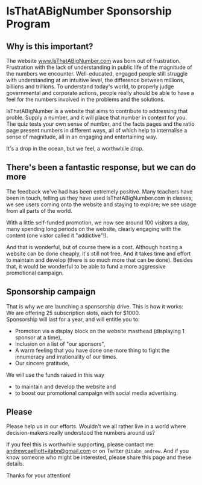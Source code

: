 # IsThatABigNumber Sponsorship Program
## Why is this important?
The website www.IsThatABigNumber.com was born out of frustration. Frustration with the lack of understanding in public life of the magnitude of the numbers we encounter. Well-educated, engaged people still struggle with understanding at an intuitive level, the difference between millions, billions and trillions. To understand today's world, to properly judge governmental and corporate actions, people really should be able to have a feel for the numbers involved in the problems and the solutions.

IsThatABigNumber is a website that aims to contribute to addressing that proble. Supply a number, and it will place that number in context for you. The quiz tests your own sense of number, and the facts pages and the ratio page present numbers in different ways, all of which help to internalise a sense of magnitude, all in an engaging and entertaining way.

It's a drop in the ocean, but we feel, a worthwhile drop.

## There's been a fantastic response, but we can do more
The feedback we've had has been extremely positive. Many teachers have been in touch, telling us they have used IsThatABigNumber.com in classes; we see users coming onto the website and staying to explore; we see usage from all parts of the world. 

With a little self-funded promotion, we now see around 100 visitors a day, many spending long periods on the website, clearly engaging with the content (one vistor called it "addictive"!). 

And that is wonderful, but of course there is a cost. Although hosting a website can be done cheaply, it's still not free. And it takes time and effort to maintain and develop (there is so much more that can be done). Besides that, it would be wonderful to be able to fund a more aggressive promotional campaign.

## Sponsorship campaign
That is why we are launching a sponsorship drive. This is how it works:  
We are offering 25 subscription slots, each for $1000.  
Sponsorship will last for a year, and will entitle you to:

* Promotion via a display block on the website masthead (displaying 1 sponsor at a time),
* Inclusion on a list of "our sponsors",
* A warm feeling that you have done one more thing to fight the innumeracy and irrationality of our times.
* Our sincere gratitude,

We will use the funds raised in this way 

* to maintain and develop the website and 
* to boost our promotional campaign with social media advertising.

## Please
Please help us in our efforts. Wouldn't we all rather live in a world where decision-makers really understood the numbers around us?

If you feel this is worthwhile supporting, please contact me: [andrewcaelliott+itabn@gmail.com](mailto:andrewcaelliott+itabn@gmail.com?subject=IsThatABigNumber%20Sponsorship) or on Twitter `@itabn_andrew`.
And if you know someone who might be interested, please share this page and these details.

Thanks for your attention!

